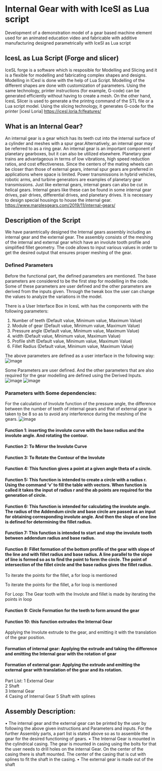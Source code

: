 # Internal Gear with with IceSl as Lua script

Development of a demonstration model of a gear based machine element used for an animated education video and fabricable with additive manufacturing designed parametrically with IceSl as Lua script

## IcesL as Lua Script (Forge and slicer)
IceSL forge is a software which is resposible for Modelling and Slicing and it is a flexible for modelling and fabricating complex shapes and designs. 
Modelling in ICesl is done with the help of Lua Script. Modelling of the different shapes are done with customization of parameters. 
Using the same technology, printer instructions (for example, G-code) can be generated efficiently without having to create a mesh. 
On the other hand, IcesL Slicer is used to generate a the printng command of the STL file or a Lua script model. Using the slicing technology, it generates G-code for the printer
[icesl Loria] https://icesl.loria.fr/features/

## What is an Internal Gear?
An internal gear is a gear which has its teeth cut into the internal surface of a cylinder and meshes with a spur gear.Alternatively, an internal gear may be referred to as a ring gear. An internal gear is an important component of planetary gearboxes, but it can also be utilized elsewhere. Planetary gear trains are advantageous in terms of low vibrations, high speed reduction ratios, and cost effectiveness. Since the centers of the mating wheels can be closer than those of external gears, internal spur gears are preferred in applications where space is limited. Power transmissions in hybrid vehicles, robotic arms, and turbine generators are examples of planetary gear transmissions. Just like external gears, internal gears can also be cut in helical gears. Internal gears like these can be found in some internal gear drives, pair drives, differential drives, and planetary drives. It is necessary to design special housings to house the internal gear. https://www.marplesgears.com/2019/11/internal-gears/

## Description of the Script
We have paramtrically designed the Internal gears assembly including an internal gear and the external gear. 
The assembly consists of the meshing of the internal and external gear which have an involute tooth profile and simplified fillet geometry. The code allows to input various values in order to get the desired output that ensures proper meshing of the gear. 

### Defined Parameters
Before the functional part, the defined parameters are mentioned. The base parameters are considered to be the first step for modelling in the code. Some of these parameters are user defined and the other parameters are derived from the inputs given. Through the tweak box the user can change the values to analyze the variations in the model. 

There is a User Interface Box in IcesL with has the components with the following parameters:

1. Number of teeth (Default value, Minimum value, Maximum Value)
2. Module of gear (Default value, Minimum value, Maximum Value)
3. Pressure angle (Default value, Minimum value, Maximum Value)
4. width (Default value, Minimum value, Maximum Value)
5. Profile shift (Default value, Minimum value, Maximum Value)
6. Fillet Radius (Default value, Minimum value, Maximum Value)

The above parameters are defined as a user interface in the following way: 
![image](https://user-images.githubusercontent.com/92062404/143454775-c0246d67-c877-4ba9-9aff-96e47c89a0aa.png)

Some Parameters are user defined. And the other parameters that are also required for the gear modelling are defined using the Derived Inputs. 
![image](https://user-images.githubusercontent.com/92062404/143454939-1f31e7aa-0759-4f6f-9e07-b19177f44b45.png)
![image](https://user-images.githubusercontent.com/92062404/143454966-5e2922d3-e537-48f9-b12f-9df5871beed0.png)

### Parameters with Some dependencies: 
For the calculation of Involute function of the pressure angle, the difference between the number of teeth of internal gears and that of external gear is taken to be 8 so as to avoid any interference during the meshing of the gears. 
![image](https://user-images.githubusercontent.com/92062404/143455044-59777a52-453e-47e7-9079-1c472d827743.png)

#### Function 1: inserting the involute curve with the base radius and the involute angle. And rotating the contour. 



#### Function 2: To Mirror the Involute Curve 


#### Function 3: To Rotate the Contour of the Involute 


#### Function 4: This function gives a point at a given angle theta of a circle.


#### Function 5: This function is intended to create a circle with a radius r. Using the command ‘v’ to fill the table with vectors. When function is called it takes the input of radius r and the ab points are required for the generation of circle. 

#### Function 6: This function is intended for calculating the involute angle. The radius of the Addendum circle and base circle are passed as an input for obtaining corresponding involute angle. And then the slope of one line is defined for determining the fillet radius. 

#### Function 7: This function is intended to start and stop the involute tooth between addendum radius and base radius.

#### Function 8: Fillet formation of the bottom profile of the gear with slope of the line and with fillet radius and base radius. A line parallel to the slope of line is formed so as to find the point to form the circle. The point of intersection of the fillet circle and the base radius gives the fillet radius. 
To iterate the points for the fillet, a for loop is mentioned

To iterate the points for the fillet, a for loop is mentioned

For Loop: The Gear tooth with the Involute and fillet is made by iterating the points in loop

#### Function 9: Circle Formation for the teeth to form around the gear 

#### Function 10: this function extrudes the Internal Gear

Applying the Involute extrude to the gear, and emitting it with the translation of the gear position.

#### Formation of internal gear: Applying the extrude and taking the difference and emitting the Internal gear with the rotation of gear

#### Formation of external gear: Applying the extrude and emitting the external gear with translation of the gear and its rotation. 

Part List:
1	External Gear	
2	Shaft	
3	Internal Gear	
4	Casing of Internal Gear	
5	Shaft with splines

## Assembly Description:
•	The internal gear and the external gear can be printed by the user by following the above given instructions and Parameters and inputs. For the further Assembly parts, a part list is stated above so as to assemble the gear for the desired functioning of gears. 
•	The Internal Gear is mounted in the cylindrical casing. The gear is mounted in casing using the bolts for that the user needs to drill holes on the internal Gear. On the center of the casing there is shaft mounted. The center of the casing that is cut with splines to fit the shaft in the casing. 
•	The external gear is made out of the shaft 


